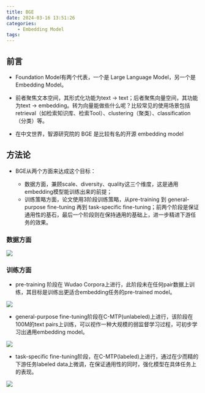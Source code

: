 ```yaml
---
title: BGE
date: 2024-03-16 13:51:26
categories:
    - Embedding Model
tags:
---
```


## 前言

- Foundation Model有两个代表，一个是 Large Language Model，另一个是 Embedding Model。

- 前者聚焦文本空间，其形式化功能为text -> text；后者聚焦向量空间，其功能为text -> embedding。转为向量能做些什么呢？比较常见的使用场景包括retrieval（如检索知识库、检索Tool）、clustering（聚类）、classification（分类）等。

- 在中文世界，智源研究院的 BGE 是比较有名的开源 embedding model

## 方法论

- BGE从两个方面来达成这个目标：

    - 数据方面，兼顾scale、diversity、quality这三个维度，这是通用embedding模型能训练出来的前提；
    - 训练策略方面，论文使用3阶段训练策略，从pre-training 到 general-purpose fine-tuning 再到 task-specific fine-tuning；前两个阶段是保证通用性的基石，最后一个阶段则在保持通用的基础上，进一步精进下游任务的效果。

### 数据方面

![](/img/note/202403161708.png)

### 训练方面

- pre-training 阶段在 Wudao Corpora上进行，此阶段未在任何pair数据上训练，其目标是训练出更适合embedding任务的pre-trained model。

![](/img/note/202403161709.png)

- general-purpose fine-tuning阶段在C-MTP(unlabeled)上进行，该阶段在100M的text pairs上训练，可以视作一种大规模的弱监督学习过程，可初步学习出通用embedding model。

![](/img/note/202403161710.png)

- task-specific fine-tuning阶段，在C-MTP(labeled)上进行，通过在少而精的下游任务labeled data上微调，在保证通用性的同时，强化模型在具体任务上的表现。

![](/img/note/202403161711.png)



